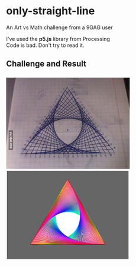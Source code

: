 # only-straight-line
An Art vs Math challenge from a 9GAG user

I've used the **p5.js** library from Processing<br/>
Code is bad. Don't try to read it.

## Challenge and Result
![ArtvsMath](artvsmath_small.jpg)
